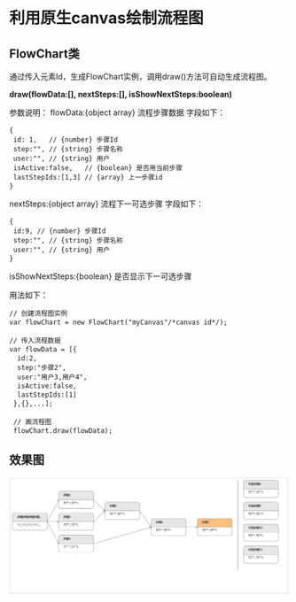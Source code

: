 # 利用原生canvas绘制流程图

## FlowChart类
通过传入<canvas>元素Id，生成FlowChart实例，调用draw()方法可自动生成流程图。

**draw(flowData:[], nextSteps:[], isShowNextSteps:boolean)**

参数说明：
flowData:{object array} 流程步骤数据
字段如下：
```
{
 id: 1,   // {number} 步骤Id
 step:"", // {string} 步骤名称
 user:"", // {string} 用户
 isActive:false,   // {boolean} 是否用当前步骤
 lastStepIds:[1,3] // {array} 上一步骤id
}
```
nextSteps:{object array} 流程下一可选步骤
字段如下：
```
{
 id:9, // {number} 步骤Id
 step:"", // {string} 步骤名称
 user:"", // {string} 用户
}
```
isShowNextSteps:{boolean} 是否显示下一可选步骤

用法如下：
```
// 创建流程图实例
var flowChart = new FlowChart("myCanvas"/*canvas id*/);

// 传入流程数据
var flowData = [{
  id:2,
  step:"步骤2",
  user:"用户3,用户4",
  isActive:false,
  lastStepIds:[1]
 },{},...];
 
 // 画流程图
 flowChart.draw(flowData);
 ```
## 效果图
![](/img.png)